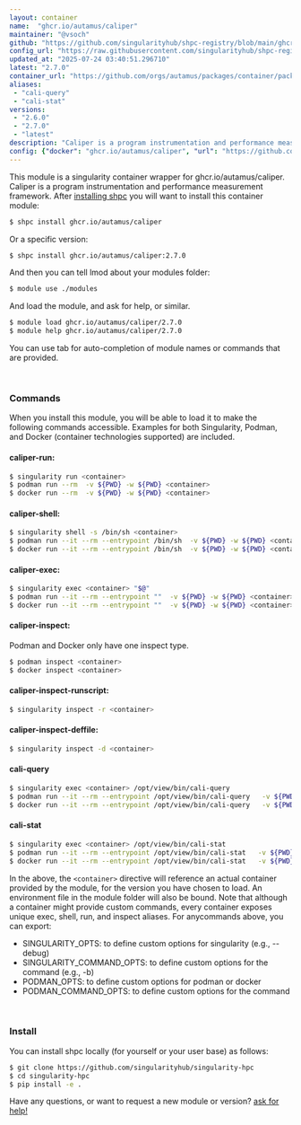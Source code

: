 ```yaml
---
layout: container
name:  "ghcr.io/autamus/caliper"
maintainer: "@vsoch"
github: "https://github.com/singularityhub/shpc-registry/blob/main/ghcr.io/autamus/caliper/container.yaml"
config_url: "https://raw.githubusercontent.com/singularityhub/shpc-registry/main/ghcr.io/autamus/caliper/container.yaml"
updated_at: "2025-07-24 03:40:51.296710"
latest: "2.7.0"
container_url: "https://github.com/orgs/autamus/packages/container/package/caliper"
aliases:
 - "cali-query"
 - "cali-stat"
versions:
 - "2.6.0"
 - "2.7.0"
 - "latest"
description: "Caliper is a program instrumentation and performance measurement framework."
config: {"docker": "ghcr.io/autamus/caliper", "url": "https://github.com/orgs/autamus/packages/container/package/caliper", "maintainer": "@vsoch", "description": "Caliper is a program instrumentation and performance measurement framework.", "latest": {"2.7.0": "sha256:fa18e4ad79b34e701713ed964cf766036b77bf120b7416aa826ad6d64e632a1e"}, "tags": {"2.6.0": "sha256:f6dce0cfbd6149dc02ec59916a40d8d841224cd79d03f2fd76b33264ae660fe5", "2.7.0": "sha256:fa18e4ad79b34e701713ed964cf766036b77bf120b7416aa826ad6d64e632a1e", "latest": "sha256:fa18e4ad79b34e701713ed964cf766036b77bf120b7416aa826ad6d64e632a1e"}, "aliases": {"cali-query": "/opt/view/bin/cali-query", "cali-stat": "/opt/view/bin/cali-stat"}}
---
```


This module is a singularity container wrapper for ghcr.io/autamus/caliper.
Caliper is a program instrumentation and performance measurement framework.
After [installing shpc](#install) you will want to install this container module:


```bash
$ shpc install ghcr.io/autamus/caliper
```

Or a specific version:

```bash
$ shpc install ghcr.io/autamus/caliper:2.7.0
```

And then you can tell lmod about your modules folder:

```bash
$ module use ./modules
```

And load the module, and ask for help, or similar.

```bash
$ module load ghcr.io/autamus/caliper/2.7.0
$ module help ghcr.io/autamus/caliper/2.7.0
```

You can use tab for auto-completion of module names or commands that are provided.

<br>

### Commands

When you install this module, you will be able to load it to make the following commands accessible.
Examples for both Singularity, Podman, and Docker (container technologies supported) are included.

#### caliper-run:

```bash
$ singularity run <container>
$ podman run --rm  -v ${PWD} -w ${PWD} <container>
$ docker run --rm  -v ${PWD} -w ${PWD} <container>
```

#### caliper-shell:

```bash
$ singularity shell -s /bin/sh <container>
$ podman run --it --rm --entrypoint /bin/sh  -v ${PWD} -w ${PWD} <container>
$ docker run --it --rm --entrypoint /bin/sh  -v ${PWD} -w ${PWD} <container>
```

#### caliper-exec:

```bash
$ singularity exec <container> "$@"
$ podman run --it --rm --entrypoint ""  -v ${PWD} -w ${PWD} <container> "$@"
$ docker run --it --rm --entrypoint ""  -v ${PWD} -w ${PWD} <container> "$@"
```

#### caliper-inspect:

Podman and Docker only have one inspect type.

```bash
$ podman inspect <container>
$ docker inspect <container>
```

#### caliper-inspect-runscript:

```bash
$ singularity inspect -r <container>
```

#### caliper-inspect-deffile:

```bash
$ singularity inspect -d <container>
```


#### cali-query

```bash
$ singularity exec <container> /opt/view/bin/cali-query
$ podman run --it --rm --entrypoint /opt/view/bin/cali-query   -v ${PWD} -w ${PWD} <container> -c " $@"
$ docker run --it --rm --entrypoint /opt/view/bin/cali-query   -v ${PWD} -w ${PWD} <container> -c " $@"
```


#### cali-stat

```bash
$ singularity exec <container> /opt/view/bin/cali-stat
$ podman run --it --rm --entrypoint /opt/view/bin/cali-stat   -v ${PWD} -w ${PWD} <container> -c " $@"
$ docker run --it --rm --entrypoint /opt/view/bin/cali-stat   -v ${PWD} -w ${PWD} <container> -c " $@"
```



In the above, the `<container>` directive will reference an actual container provided
by the module, for the version you have chosen to load. An environment file in the
module folder will also be bound. Note that although a container
might provide custom commands, every container exposes unique exec, shell, run, and
inspect aliases. For anycommands above, you can export:

 - SINGULARITY_OPTS: to define custom options for singularity (e.g., --debug)
 - SINGULARITY_COMMAND_OPTS: to define custom options for the command (e.g., -b)
 - PODMAN_OPTS: to define custom options for podman or docker
 - PODMAN_COMMAND_OPTS: to define custom options for the command

<br>

### Install

You can install shpc locally (for yourself or your user base) as follows:

```bash
$ git clone https://github.com/singularityhub/singularity-hpc
$ cd singularity-hpc
$ pip install -e .
```

Have any questions, or want to request a new module or version? [ask for help!](https://github.com/singularityhub/singularity-hpc/issues)